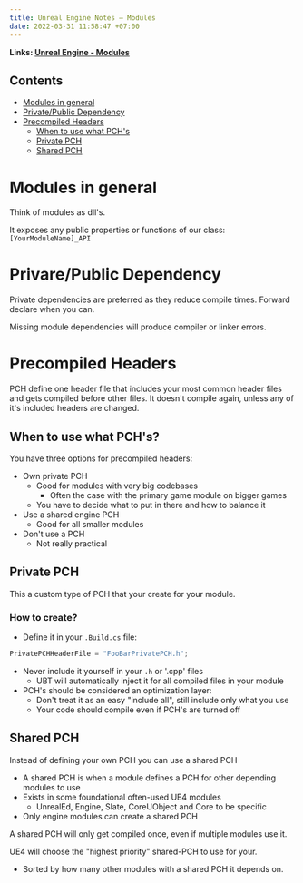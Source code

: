 ```yaml
---
title: Unreal Engine Notes — Modules
date: 2022-03-31 11:58:47 +07:00
---
```


**Links: [Unreal Engine - Modules](https://www.youtube.com/watch?v=DqqQ_wiWYOw)**

## Contents
- [Modules in general](#modules-in-general)
- [Private/Public Dependency](#privarepublic-dependency)
- [Precompiled Headers](#precompiled-headers)
	- [When to use what PCH's](#when-to-use-what-pchs)
	- [Private PCH](#private-pch)
	- [Shared PCH](#shared-pch)

# Modules in general
Think of modules as dll's.

It exposes any public properties or functions of our class: `[YourModuleName]_API`

# Privare/Public Dependency
Private dependencies are preferred as they reduce compile times. Forward declare when you can.

Missing module dependencies will produce compiler or linker errors.

# Precompiled Headers
PCH define one header file that includes your most common header files and gets compiled before other files. It doesn't compile again, unless any of it's included headers are changed.

## When to use what PCH's?
You have three options for precompiled headers:
- Own private PCH
	- Good for modules with very big codebases
		- Often the case with the primary game module on bigger games
	- You have to decide what to put in there and how to balance it
- Use a shared engine PCH
	- Good for all smaller modules
- Don't use a PCH
	- Not really practical

## Private PCH
This a custom type of PCH that your create for your module.

### How to create?
- Define it in your `.Build.cs` file:
```c#
PrivatePCHHeaderFile = "FooBarPrivatePCH.h";
```
- Never include it yourself in your `.h` or '.cpp' files
	- UBT will automatically inject it for all compiled files in your module
- PCH's should be considered an optimization layer:
	- Don't treat it as an easy "include all", still include only what you use
	- Your code should compile even if PCH's are turned off
	
## Shared PCH
Instead of defining your own PCH you can use a shared PCH
- A shared PCH is when a module defines a PCH for other depending modules to use
- Exists in some foundational often-used UE4 modules
	- UnrealEd, Engine, Slate, CoreUObject and Core to be specific
- Only engine modules can create a shared PCH

A shared PCH will only get compiled once, even if multiple modules use it.

UE4 will choose the "highest priority" shared-PCH to use for your.
- Sorted by how many other modules with a shared PCH it depends on.